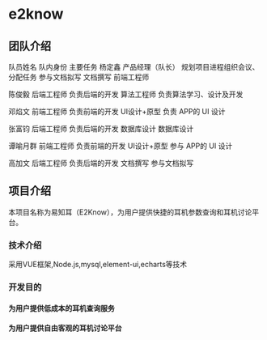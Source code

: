 # e2know

## 团队介绍
队员姓名	                     队内身份	                                  主要任务
杨定鑫	                  产品经理（队长）                    规划项目进程组织会议、分配任务 参与文档拟写
                        文档撰写
                        前端工程师	                              
                                    
陈俊毅                  后端工程师                          负责后端的开发
                        算法工程师	                        负责算法学习、设计及开发

邓焰文	                 前端工程师                          负责前端的开发
                       UI设计+原型	                        负责 APP的 UI 设计

张富钧	                 后端工程师                          负责后端的开发
                       数据库设计	                        数据库设计
                       
谭喻月群	               前端工程师                          负责前端的开发
                       UI设计+原型	                        参与 APP的 UI 设计
                       
高加文	                后端工程师                           负责后端的开发
                      文档撰写                             参与文档拟写      	     

                                                         
                       







## 项目介绍

本项目名称为易知耳（E2Know），为用户提供快捷的耳机参数查询和耳机讨论平台。

### 技术介绍

采用VUE框架,Node.js,mysql,element-ui,echarts等技术

### 开发目的

#### 为用户提供低成本的耳机查询服务

#### 为用户提供自由客观的耳机讨论平台


